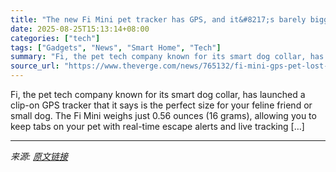 ```yaml
---
title: "The new Fi Mini pet tracker has GPS, and it&#8217;s barely bigger than an AirTag"
date: 2025-08-25T15:13:14+08:00
categories: ["tech"]
tags: ["Gadgets", "News", "Smart Home", "Tech"]
summary: "Fi, the pet tech company known for its smart dog collar, has launched a clip-on GPS tracker that it says is the perfect size for your feline friend or small dog. The Fi Mini weighs just 0.56 ounces (1"
source_url: "https://www.theverge.com/news/765132/fi-mini-gps-pet-lost-dog-cat-location-tracking"
---
```


Fi, the pet tech company known for its smart dog collar, has launched a clip-on GPS tracker that it says is the perfect size for your feline friend or small dog. The Fi Mini weighs just 0.56 ounces (16 grams), allowing you to keep tabs on your pet with real-time escape alerts and live tracking [&#8230;]

---

*来源: [原文链接](https://www.theverge.com/news/765132/fi-mini-gps-pet-lost-dog-cat-location-tracking)*
